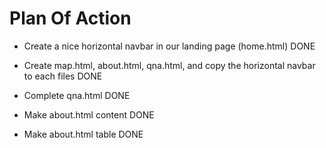 # Plan Of Action

- Create a nice horizontal navbar in our landing page (home.html) DONE

- Create map.html, about.html, qna.html, and copy the horizontal navbar to each files DONE

- Complete qna.html DONE

- Make about.html content DONE

- Make about.html table DONE


